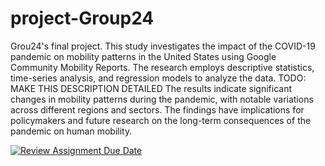 # project-Group24
Grou24's final project. This study investigates the impact of the COVID-19 pandemic on mobility patterns in the United States using Google Community Mobility Reports. The research employs descriptive statistics, time-series analysis, and regression models to analyze the data. TODO: MAKE THIS DESCRIPTION DETAILED The results indicate significant changes in mobility patterns during the pandemic, with notable variations across different regions and sectors. The findings have implications for policymakers and future research on the long-term consequences of the pandemic on human mobility.

[![Review Assignment Due Date](https://classroom.github.com/assets/deadline-readme-button-24ddc0f5d75046c5622901739e7c5dd533143b0c8e959d652212380cedb1ea36.svg)](https://classroom.github.com/a/LiaEl886)


